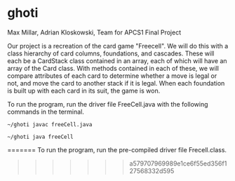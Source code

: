 # ghoti
Max Millar, Adrian Kloskowski, Team for APCS1 Final Project

Our project is a recreation of the card game "Freecell". We will do this with a
class hierarchy of card columns, foundations, and cascades. These will each
be a CardStack class contained in an array, each of which will have an array of the Card class. With
methods contained in each of these, we will compare attributes of each card
to determine whether a move is legal or not, and move the card to another stack
if it is legal. When each foundation is built up with each card in its suit,
the game is won.

To run the program, run the driver file FreeCell.java with the following
commands in the terminal.

```
~/ghoti javac freeCell.java

~/ghoti java freeCell
```
=======
To run the program, run the pre-compiled driver file Frecell.class.
>>>>>>> a579707969989e1ce6f55ed356f127568332d595
